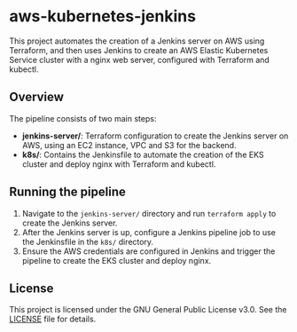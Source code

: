 # aws-kubernetes-jenkins

This project automates the creation of a Jenkins server on AWS using Terraform, and then uses Jenkins to create an AWS Elastic Kubernetes Service cluster with a nginx web server, configured with Terraform and kubectl.

## Overview

The pipeline consists of two main steps:

- **jenkins-server/**: Terraform configuration to create the Jenkins server on AWS, using an EC2 instance, VPC and S3 for the backend.
- **k8s/**: Contains the Jenkinsfile to automate the creation of the EKS cluster and deploy nginx with Terraform and kubectl.

## Running the pipeline

1. Navigate to the `jenkins-server/` directory and run `terraform apply` to create the Jenkins server.
2. After the Jenkins server is up, configure a Jenkins pipeline job to use the Jenkinsfile in the `k8s/` directory.
3. Ensure the AWS credentials are configured in Jenkins and trigger the pipeline to create the EKS cluster and deploy nginx.

## License

This project is licensed under the GNU General Public License v3.0. See the [LICENSE](LICENSE) file for details.
